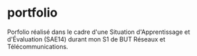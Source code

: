 # portfolio
Porfolio réalisé dans le cadre d'une Situation d'Apprentissage et d'Évaluation (SAE14) durant mon S1 de BUT Réseaux et Télécommunications.
